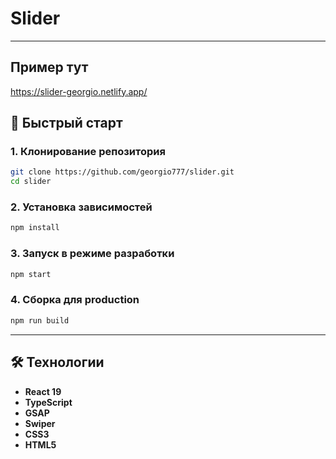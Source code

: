 # Slider

---

## Пример тут
<https://slider-georgio.netlify.app/>


## 🚀 Быстрый старт

### 1. Клонирование репозитория
```bash
git clone https://github.com/georgio777/slider.git
cd slider
```

### 2. Установка зависимостей
```bash
npm install
```

### 3. Запуск в режиме разработки
```bash
npm start
```

### 4. Сборка для production
```bash
npm run build
```

---

## 🛠️ Технологии

- **React 19**
- **TypeScript**
- **GSAP**
- **Swiper**
- **CSS3**
- **HTML5**
